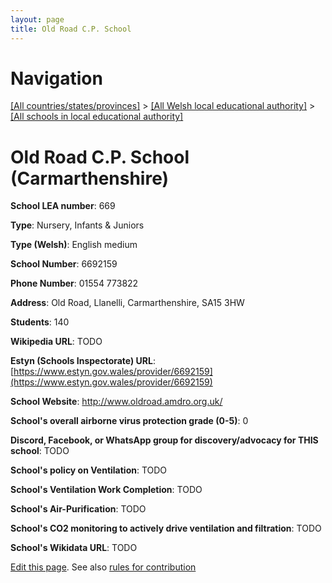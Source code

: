 ```yaml
---
layout: page
title: Old Road C.P. School
---
```

# Navigation

[[All countries/states/provinces]](../../..) > [[All Welsh local educational authority]](../..) > [[All schools in local educational authority]](..)

# Old Road C.P. School (Carmarthenshire)

**School LEA number**: 669

**Type**: Nursery, Infants & Juniors

**Type (Welsh)**: English medium

**School Number**: 6692159

**Phone Number**: 01554 773822

**Address**: Old Road, Llanelli, Carmarthenshire, SA15 3HW

**Students**: 140

**Wikipedia URL**: TODO

**Estyn (Schools Inspectorate) URL**: [https://www.estyn.gov.wales/provider/6692159](https://www.estyn.gov.wales/provider/6692159)

**School Website**: http://www.oldroad.amdro.org.uk/

**School's overall airborne virus protection grade (0-5)**: 0

**Discord, Facebook, or WhatsApp group for discovery/advocacy for THIS school**: TODO

**School's policy on Ventilation**: TODO

**School's Ventilation Work Completion**: TODO

**School's Air-Purification**: TODO

**School's CO2 monitoring to actively drive ventilation and filtration**: TODO

**School's Wikidata URL**: TODO




[Edit this page](https://github.com/VentilationProject/Wales/edit/prif/./Carmarthenshire/Old_Road_C.P._School.md). See also [rules for contribution](../../../contribution-rules/)